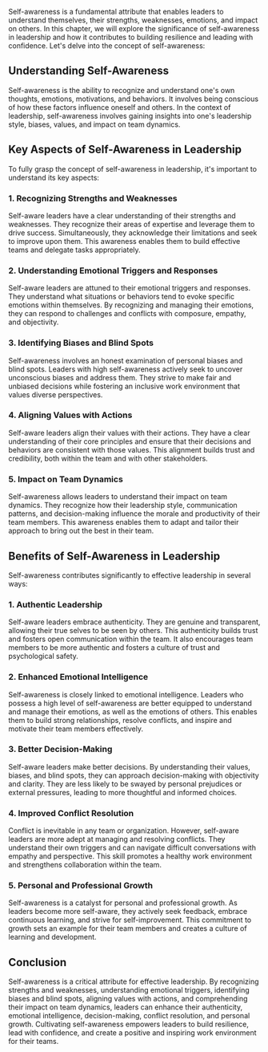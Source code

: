
Self-awareness is a fundamental attribute that enables leaders to understand themselves, their strengths, weaknesses, emotions, and impact on others. In this chapter, we will explore the significance of self-awareness in leadership and how it contributes to building resilience and leading with confidence. Let's delve into the concept of self-awareness:

**Understanding Self-Awareness**
--------------------------------

Self-awareness is the ability to recognize and understand one's own thoughts, emotions, motivations, and behaviors. It involves being conscious of how these factors influence oneself and others. In the context of leadership, self-awareness involves gaining insights into one's leadership style, biases, values, and impact on team dynamics.

**Key Aspects of Self-Awareness in Leadership**
-----------------------------------------------

To fully grasp the concept of self-awareness in leadership, it's important to understand its key aspects:

### **1. Recognizing Strengths and Weaknesses**

Self-aware leaders have a clear understanding of their strengths and weaknesses. They recognize their areas of expertise and leverage them to drive success. Simultaneously, they acknowledge their limitations and seek to improve upon them. This awareness enables them to build effective teams and delegate tasks appropriately.

### **2. Understanding Emotional Triggers and Responses**

Self-aware leaders are attuned to their emotional triggers and responses. They understand what situations or behaviors tend to evoke specific emotions within themselves. By recognizing and managing their emotions, they can respond to challenges and conflicts with composure, empathy, and objectivity.

### **3. Identifying Biases and Blind Spots**

Self-awareness involves an honest examination of personal biases and blind spots. Leaders with high self-awareness actively seek to uncover unconscious biases and address them. They strive to make fair and unbiased decisions while fostering an inclusive work environment that values diverse perspectives.

### **4. Aligning Values with Actions**

Self-aware leaders align their values with their actions. They have a clear understanding of their core principles and ensure that their decisions and behaviors are consistent with those values. This alignment builds trust and credibility, both within the team and with other stakeholders.

### **5. Impact on Team Dynamics**

Self-awareness allows leaders to understand their impact on team dynamics. They recognize how their leadership style, communication patterns, and decision-making influence the morale and productivity of their team members. This awareness enables them to adapt and tailor their approach to bring out the best in their team.

**Benefits of Self-Awareness in Leadership**
--------------------------------------------

Self-awareness contributes significantly to effective leadership in several ways:

### **1. Authentic Leadership**

Self-aware leaders embrace authenticity. They are genuine and transparent, allowing their true selves to be seen by others. This authenticity builds trust and fosters open communication within the team. It also encourages team members to be more authentic and fosters a culture of trust and psychological safety.

### **2. Enhanced Emotional Intelligence**

Self-awareness is closely linked to emotional intelligence. Leaders who possess a high level of self-awareness are better equipped to understand and manage their emotions, as well as the emotions of others. This enables them to build strong relationships, resolve conflicts, and inspire and motivate their team members effectively.

### **3. Better Decision-Making**

Self-aware leaders make better decisions. By understanding their values, biases, and blind spots, they can approach decision-making with objectivity and clarity. They are less likely to be swayed by personal prejudices or external pressures, leading to more thoughtful and informed choices.

### **4. Improved Conflict Resolution**

Conflict is inevitable in any team or organization. However, self-aware leaders are more adept at managing and resolving conflicts. They understand their own triggers and can navigate difficult conversations with empathy and perspective. This skill promotes a healthy work environment and strengthens collaboration within the team.

### **5. Personal and Professional Growth**

Self-awareness is a catalyst for personal and professional growth. As leaders become more self-aware, they actively seek feedback, embrace continuous learning, and strive for self-improvement. This commitment to growth sets an example for their team members and creates a culture of learning and development.

Conclusion
----------

Self-awareness is a critical attribute for effective leadership. By recognizing strengths and weaknesses, understanding emotional triggers, identifying biases and blind spots, aligning values with actions, and comprehending their impact on team dynamics, leaders can enhance their authenticity, emotional intelligence, decision-making, conflict resolution, and personal growth. Cultivating self-awareness empowers leaders to build resilience, lead with confidence, and create a positive and inspiring work environment for their teams.
